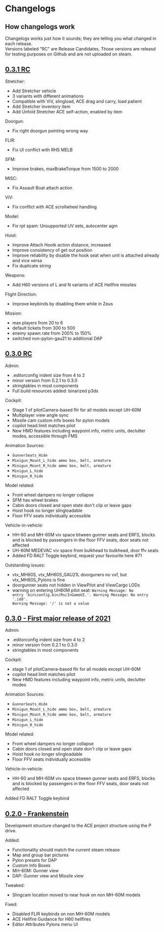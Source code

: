 # Changelogs

## How changelogs work

Changelogs works just how it sounds; they are telling you what changed in each release.<br>
Versions labeled "RC" are Release Candidates. Those versions are releasd for testing purposes on Github and are not uploaded on steam.

## [0.3.1 RC](https://github.com/Project-Hatchet/public_h-60/releases/tag/v0.3.1-rc)

Stretcher:
* Add Stretcher vehicle
* 3 variants with different animations
* Compatible with ViV, slingload, ACE drag and carry, load patient
* Add Stretcher inventory item
* Add Unfold Stretcher ACE self-action, enabled by item

Doorgun:
* Fix right doorgun pointing wrong way

FLIR:
* Fix UI conflict with RHS MELB

SFM:
* Improve brakes, maxBrakeTorque from 1500 to 2000

MISC:
* Fix Assault Boat attach action

ViV:
* Fix conflict with ACE scrollwheel handling

Model:
* Fix rpt spam: Unsupported UV sets, autocenter agm

Hoist:
* Improve Attach Hootk action distance, increased
* Improve consistency of get out position
* Improve reliability by disable the hook seat when unit is attached already and vice versa
* Fix duplicate string

Weapons:
* Add H60 versions of L and N variants of ACE Hellfire missiles

Flight Direction:
* Improve keybinds by disabling them while in Zeus

Mission:
* max players from 20 to 6
* default tickets from 300 to 500
* enemy spawn rate from 200% to 150%
* switched non-pylon-gau21 to additional DAP

## [0.3.0 RC](https://github.com/Project-Hatchet/public_h-60/releases/tag/0.3.0)
Admin:
* .editorconfig indent size from 4 to 2
* minor version from 0.2.1 to 0.3.0
* stringtables in most components
* Full build resources added: binarized p3ds

Cockpit:
* Stage 1 of pilotCamera-based flir for all models except UH-60M
* Multiplayer view angle sync
* Missile cam custom info boxes for pylon models
* copilot head limit matches pilot
* New HMD features including waypoint info, metric units, declutter modes, accessible through FMS

Animation Sources:
* <code>GunnerSeats_Hide</code>
* <code>Minigun_Mount_L_hide ammo box, belt, armature</code>
* <code>Minigun_Mount_R_hide ammo box, belt, armature</code>
* <code>Minigun_L_hide</code>
* <code>Minigun_R_hide</code>

Model related:
* Front wheel dampers no longer collapse
* SFM has wheel brakes
* Cabin doors closed and open state don't clip or leave gaps
* Hoist hook no longer slingloadable
* Floor FFV seats individually accessible

Vehicle-in-vehicle:
* HH-60 and MH-60M viv space btween gunner seats and ERFS, blocks and is blocked by passengers in the floor FFV seats, door seats not affected
* UH-60M MEDEVAC viv space from bulkhead to bulkhead, door ffv seats
* Added FD RALT Toggle keybind, request your favourite here #71

Outstanding issues:
* vtx_MH60S, vtx_MH60S_GAU21L doorguners no vxf, but vtx_MH60S_Pylons is fine
* doorgunner seats not hidden in ViewPilot and ViewCargo LODs
* warning on entering UH60M pilot seat:
<code>Warning Message: No entry 'bin\config.bin/RscInGameUI.'.
Warning Message: No entry '.idd'.
Warning Message: '/' is not a value</code>

## [0.3.0 - First major release of 2021](https://github.com/Project-Hatchet/public_h-60/releases/tag/v0.3.0)
Admin:
* .editorconfig indent size from 4 to 2
* minor version from 0.2.1 to 0.3.0
* stringtables in most components

Cockpit:
* stage 1 of pilotCamera-based flir for all models except UH-60M
* copilot head limit matches pilot
* New HMD features including waypoint info, metric units, declutter modes

Animation Sources:
* <code>GunnerSeats_Hide</code>
* <code>Minigun_Mount_L_hide ammo box, belt, armature</code>
* <code>Minigun_Mount_R_hide ammo box, belt, armature</code>
* <code>Minigun_L_hide</code>
* <code>Minigun_R_hide</code>

Model related:
* Front wheel dampers no longer collapse
* Cabin doors closed and open state don't clip or leave gaps
* Hoist hook no longer slingloadable
* Floor FFV seats individually accessible

Vehicle-in-vehicle:
* HH-60 and MH-60M viv space btween gunner seats and ERFS, blocks and is blocked by passengers in the floor FFV seats, door seats not affected

Added FD RALT Toggle keybind
## [0.2.0 - Frankenstein](https://github.com/Project-Hatchet/public_h-60/releases/tag/v0.2.0)
Development structure changed to the ACE project structure using the P drive.

Added:
* Functionality should match the current steam release
* Map and group bar pictures
* Pylon presets for DAP
* Custom Info Boxes
* MH-60M: Gunner view
* DAP: Gunner view and Missile view

Tweaked:
* Slingcam location moved to near hook on non MH-60M models

Fixed:
* Disabled FLIR keybinds on non MH-60M models
* ACE Hellfire Guidance for H60 hellfires
* Editor Attributes Pylons menu UI

